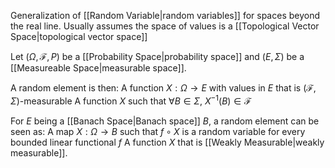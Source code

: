 Generalization of [[Random Variable|random variables]] for spaces beyond the real line.
Usually assumes the space of values is a [[Topological Vector Space|topological vector space]]

Let $(\Omega, \mathcal{F}, P)$ be a [[Probability Space|probability space]] and $(E, \Sigma)$ be a [[Measureable Space|measurable space]].

A random element is then:
A function $X:\Omega\rightarrow E$ with values in $E$ that is $(\mathcal{F}, \Sigma)$-measurable
A function $X$ such that $\forall B\in\Sigma$, $X^{-1}(B)\in\mathcal{F}$

For $E$ being a [[Banach Space|Banach space]] $B$, a random element can be seen as:
A map $X:\Omega\rightarrow B$ such that $f\circ X$ is a random variable for every bounded linear functional $f$
A function $X$ that is [[Weakly Measurable|weakly measurable]].
